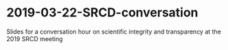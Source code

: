 # 2019-03-22-SRCD-conversation
Slides for a conversation hour on scientific integrity and transparency at the 2019 SRCD meeting
